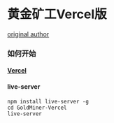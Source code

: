 # 黄金矿工Vercel版

[original author](https://github.com/YangQing-Lin/GoldMiner-LiveServer)

### 如何开始

#### [Vercel](https://mera-miner.nya-wsl.com/)

#### live-server

```
npm install live-server -g
cd GoldMiner-Vercel
live-server
```

